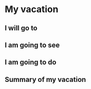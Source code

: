 # My vacation

## I will go to


## I am going to see


## I am going to do


## Summary of my vacation
